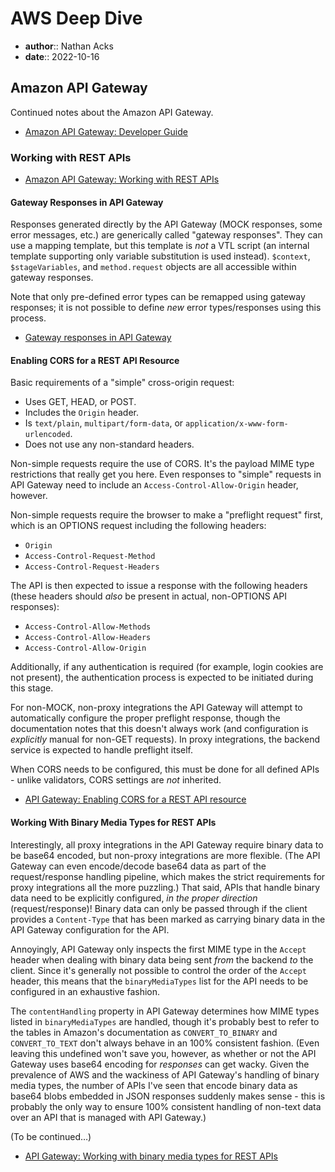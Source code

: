 # AWS Deep Dive

* **author**:: Nathan Acks  
* **date**:: 2022-10-16

## Amazon API Gateway

Continued notes about the Amazon API Gateway.

* [Amazon API Gateway: Developer Guide](https://docs.aws.amazon.com/apigateway/latest/developerguide/welcome.html)

### Working with REST APIs

* [Amazon API Gateway: Working with REST APIs](https://docs.aws.amazon.com/apigateway/latest/developerguide/apigateway-rest-api.html)

#### Gateway Responses in API Gateway

Responses generated directly by the API Gateway (MOCK responses, some error messages, etc.) are generically called "gateway responses". They can use a mapping template, but this template is *not* a VTL script (an internal template supporting only variable substitution is used instead). `$context`, `$stageVariables`, and `method.request` objects are all accessible within gateway responses.

Note that only pre-defined error types can be remapped using gateway responses; it is not possible to define *new* error types/responses using this process.

* [Gateway responses in API Gateway](https://docs.aws.amazon.com/apigateway/latest/developerguide/api-gateway-gatewayResponse-definition.html)

#### Enabling CORS for a REST API Resource

Basic requirements of a "simple" cross-origin request:

* Uses GET, HEAD, or POST.
* Includes the `Origin` header.
* Is `text/plain`, `multipart/form-data`, or `application/x-www-form-urlencoded`.
* Does not use any non-standard headers.

Non-simple requests require the use of CORS. It's the payload MIME type restrictions that really get you here. Even responses to "simple" requests in API Gateway need to include an `Access-Control-Allow-Origin` header, however.

Non-simple requests require the browser to make a "preflight request" first, which is an OPTIONS request including the following headers:

* `Origin`
* `Access-Control-Request-Method`
* `Access-Control-Request-Headers`

The API is then expected to issue a response with the following headers (these headers should *also* be present in actual, non-OPTIONS API responses):

* `Access-Control-Allow-Methods`
* `Access-Control-Allow-Headers`
* `Access-Control-Allow-Origin`

Additionally, if any authentication is required (for example, login cookies are not present), the authentication process is expected to be initiated during this stage.

For non-MOCK, non-proxy integrations the API Gateway will attempt to automatically configure the proper preflight response, though the documentation notes that this doesn't always work (and configuration is *explicitly* manual for non-GET requests). In proxy integrations, the backend service is expected to handle preflight itself.

When CORS needs to be configured, this must be done for all defined APIs - unlike validators, CORS settings are *not* inherited.

* [API Gateway: Enabling CORS for a REST API resource](https://docs.aws.amazon.com/apigateway/latest/developerguide/how-to-cors.html)

#### Working With Binary Media Types for REST APIs

Interestingly, all proxy integrations in the API Gateway require binary data to be base64 encoded, but non-proxy integrations are more flexible. (The API Gateway can even encode/decode base64 data as part of the request/response handling pipeline, which makes the strict requirements for proxy integrations all the more puzzling.) That said, APIs that handle binary data need to be explicitly configured, *in the proper direction* (request/response)! Binary data can only be passed through if the client provides a `Content-Type` that has been marked as carrying binary data in the API Gateway configuration for the API.

Annoyingly, API Gateway only inspects the first MIME type in the `Accept` header when dealing with binary data being sent *from* the backend *to* the client. Since it's generally not possible to control the order of the `Accept` header, this means that the `binaryMediaTypes` list for the API needs to be configured in an exhaustive fashion.

The `contentHandling` property in API Gateway determines how MIME types listed in `binaryMediaTypes` are handled, though it's probably best to refer to the tables in Amazon's documentation as `CONVERT_TO_BINARY` and `CONVERT_TO_TEXT` don't always behave in an 100% consistent fashion. (Even leaving this undefined won't save you, however, as whether or not the API Gateway uses base64 encoding for *responses* can get wacky. Given the prevalence of AWS and the wackiness of API Gateway's handling of binary media types, the number of APIs I've seen that encode binary data as base64 blobs embedded in JSON responses suddenly makes sense - this is probably the only way to ensure 100% consistent handling of non-text data over an API that is managed with API Gateway.)

(To be continued…)

* [API Gateway: Working with binary media types for REST APIs](https://docs.aws.amazon.com/apigateway/latest/developerguide/api-gateway-payload-encodings.html)
